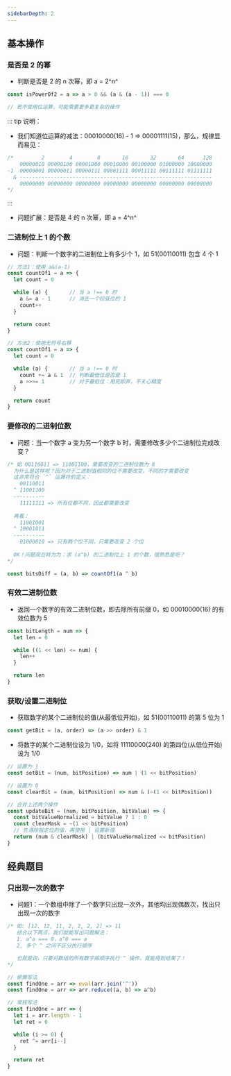 ```yaml
---
sidebarDepth: 2
---
```


## 基本操作

### 是否是 2 的幂

+ 判断是否是 2 的 n 次幂，即 a = 2^n^
```js
const isPowerOf2 = a => a > 0 && (a & (a - 1)) === 0

// 若不使用位运算，可能需要更多更复杂的操作
```

::: tip 说明：
+ 我们知道位运算的减法：00010000(16) - 1 => 00001111(15)，那么，规律显而易见：
```js
/*         2        4        8       16       32       64      128
    00000010 00000100 00001000 00010000 00100000 01000000 10000000
-1  00000001 00000011 00000111 00001111 00011111 00111111 01111111
  & --------------------------------------------------------------
    00000000 00000000 00000000 00000000 00000000 00000000 00000000
*/
```
:::


+ 问题扩展：是否是 4 的 n 次幂，即 a = 4^n^



### 二进制位上 1 的个数

+ 问题：判断一个数字的二进制位上有多少个 1，如 51(00110011) 包含 4 个 1
```js
// 方法1：使用 a&(a-1)
const countOf1 = a => {
  let count = 0

  while (a) {       // 当 a !== 0 时
    a &= a - 1      // 消去一个较低位的 1
    count++         
  }

  return count
}

// 方法2：使用无符号右移
const countOf1 = a => {
  let count = 0

  while (a) {       // 当 a !== 0 时
    count += a & 1  // 判断最低位是否是 1
    a >>>= 1        // 对于最低位：用完即弃，不关心精度
  }

  return count
}
```


### 要修改的二进制位数

+ 问题：当一个数字 a 变为另一个数字 b 时，需要修改多少个二进制位完成改变？
```js
/* 如 00110011 => 11001100，需要改变的二进制位数为 8
  为什么是这样呢？因为对于二进制值相同的位不需要改变，不同的才需要改变
  这非常符合 `^` 运算符的定义：
    00110011
  ^ 11001100
  ----------
    11111111 => 所有位都不同，因此都需要改变
  
  再看：
    11001001
  ^ 10001011
  ----------
    01000010 => 只有两个位不同，只需要改变 2 个位
  
  OK！问题现在转为为：求 (a^b) 的二进制位上 1 的个数，很熟悉是吧？
*/

const bitsDiff = (a, b) => countOf1(a ^ b)
```


### 有效二进制位数

+ 返回一个数字的有效二进制位数，即去除所有前缀 0，如 00010000(16) 的有效位数为 5
```js
const bitLength = num => {
  let len = 0

  while ((1 << len) <= num) {
    len++
  }

  return len
}
```


### 获取/设置二进制位

+ 获取数字的某个二进制位的值(从最低位开始)，如 51(00110011) 的第 5 位为 1
```js
const getBit = (a, order) => (a >> order) & 1
```

+ 将数字的某个二进制位设为 1/0，如将 11110000(240) 的第四位(从低位开始)设为 1/0
```js
// 设置为 1
const setBit = (num, bitPosition) => num | (1 << bitPosition)

// 设置为 0
const clearBit = (num, bitPosition) => num & (~(1 << bitPosition))

// 合并上述两个操作
const updateBit = (num, bitPosition, bitValue) => {
  const bitValueNormalized = bitValue ? 1 : 0
  const clearMask = ~(1 << bitPosition)
  // 先清除指定位的值，再使用 | 设置新值
  return (num & clearMask) | (bitValueNormalized << bitPosition)
}
```




## 经典题目

### 只出现一次的数字

+ 问题1：一个数组中除了一个数字只出现一次外，其他均出现偶数次，找出只出现一次的数字
```js
/* 如: [12, 12, 11, 2, 2, 2, 2] => 11
   结合以下两点，我们就能写出问题解法：
   1. a^a === 0，a^0 === a
   2. 多个 ^ 之间不区分执行顺序

   也就是说，只要对数组的所有数字按顺序执行 ^ 操作，就能得到结果了！
*/

// 偷懒写法
const findOne = arr => eval(arr.join('^'))
const findOne = arr => arr.reduce((a, b) => a^b)

// 常规写法
const findOne = arr => {
  let i = arr.length - 1
  let ret = 0

  while (i >= 0) {
    ret ^= arr[i--]
  }

  return ret
}
```

